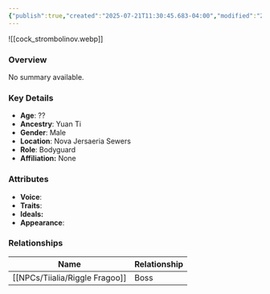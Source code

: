 ```yaml
---
{"publish":true,"created":"2025-07-21T11:30:45.683-04:00","modified":"2025-07-27T17:21:11.296-04:00","published":"2025-07-27T17:21:11.296-04:00","cssclasses":"","Age":"??","Ancestry":"Yuan Ti","Gender":"Male","Location":["Nova Jersaeria Sewers"],"Role":["Bodyguard"],"Affiliation":["None"],"Appearances":["[[00 -The High Rollers Campaign-]]"]}
---
```



![[cock_strombolinov.webp]]

### Overview
No summary available.

### Key Details
- **Age**: ??
- **Ancestry**: Yuan Ti
- **Gender**: Male
- **Location**: Nova Jersaeria Sewers
- **Role**: Bodyguard
- **Affiliation:** None

### Attributes
- **Voice**: 
- **Traits**: 
- **Ideals:** 
- **Appearance**:

### Relationships

| Name              | Relationship |
| ----------------- | ------------ |
| [[NPCs/Tiialia/Riggle Fragoo]] | Boss         |
